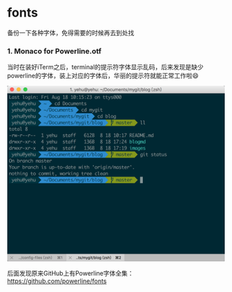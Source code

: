 # fonts
备份一下各种字体，免得需要的时候再去到处找

### 1. Monaco for Powerline.otf
当时在装好iTerm之后，terminal的提示符字体显示乱码，后来发现是缺少powerline的字体，装上对应的字体后，华丽的提示符就能正常工作啦:smile:

![iterm.png](https://raw.githubusercontent.com/uniqueyehu/blog/master/images/iterm.png)

后面发现原来GitHub上有Powerline字体全集：https://github.com/powerline/fonts
